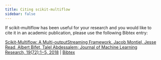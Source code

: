 ```yaml
---
title: Citing scikit-multiflow
sidebar: false
---
```


If scikit-multiflow has been useful for your research and you would like to cite it in an academic publication, please use the following Bibtex entry:

[Scikit-Multiflow: A Multi-outputStreaming Framework. Jacob Montiel, Jesse Read, Albert Bifet, Talel Abdessalem; Journal of Machine Learning Research, 19(72):1−5, 2018](http://jmlr.org/papers/v19/18-251.html) \| [Bibtex](/misc/skmultiflow.bib)
